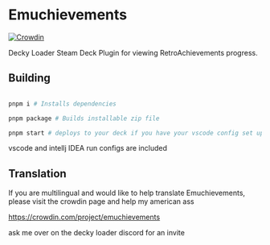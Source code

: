 # Emuchievements 
[![Crowdin](https://badges.crowdin.net/emuchievements/localized.svg)](https://crowdin.com/project/emuchievements)

Decky Loader Steam Deck Plugin for viewing RetroAchievements progress.

## Building

```bash

pnpm i # Installs dependencies

pnpm package # Builds installable zip file

pnpm start # deploys to your deck if you have your vscode config set up for deployment (developer thing)

```

vscode and intellj IDEA run configs are included

## Translation

If you are multilingual and would like to help translate Emuchievements, please visit the crowdin page and help my american ass

https://crowdin.com/project/emuchievements

ask me over on the decky loader discord for an invite


